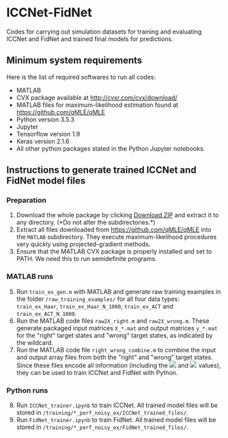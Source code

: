 # ICCNet-FidNet
Codes for carrying out simulation datasets for training and evaluating ICCNet and FidNet and trained final models for predictions.

## Minimum system requirements
Here is the list of required softwares to run all codes:
* MATLAB
* CVX package available at http://cvxr.com/cvx/download/
* MATLAB files for maximum-likelihood estimation found at https://github.com/qMLE/qMLE
* Python version 3.5.3
* Jupyter
* Tensorflow version 1.9
* Keras version 2.1.6
* All other python packages stated in the Python Jupyter notebooks.

## Instructions to generate trained ICCNet and FidNet model files
### Preparation
1. Download the whole package by clicking [Download ZIP](https://github.com/ACAD-repo/ICCNet-FidNet/archive/main.zip) and extract it to any directory. (\*Do not alter the subdirectories.\*)
2. Extract all files downloaded from https://github.com/qMLE/qMLE into the `MATLAB` subdirectory. They execute maximum-likelihood procedures very quickly using projected-gradient methods.
3. Ensure that the MATLAB CVX package is properly installed and set to PATH. We need this to run semidefinite programs.

### MATLAB runs
5. Run `train_ex_gen.m` with MATLAB and generate raw training examples in the folder `/raw_training_examples/` for all four data types: `train_ex_Haar`, `train_ex_Haar_N_1000`, `train_ex_ACT` and `train_ex_ACT_N_1000`.
6. Run the MATLAB code files `raw2X_right.m` and `raw2X_wrong.m`. These generate packaged input matrices `X_*.mat` and output matrices `y_*.mat` for the "right" target states and "wrong" target states, as indicated by the wildcard.
7. Run the MATLAB code file `right_wrong_combine.m` to combine the input and output array files from both the "right" and "wrong" target states. Since these files encode all information (including the <img src="https://render.githubusercontent.com/render/math?math=s_\textsc{cvx}"> and <img src="https://render.githubusercontent.com/render/math?math=\mathcal{F}"> values), they can be used to train ICCNet and FidNet with Python.

### Python runs
8. Run `ICCNet_trainer.ipynb` to train ICCNet. All trained model files will be stored in `/training/*_perf_noisy_ex/ICCNet_trained_files/`.
9. Run `FidNet_trainer.ipynb` to train FidNet. All trained model files will be stored in `/training/*_perf_noisy_ex/FidNet_trained_files/`.
